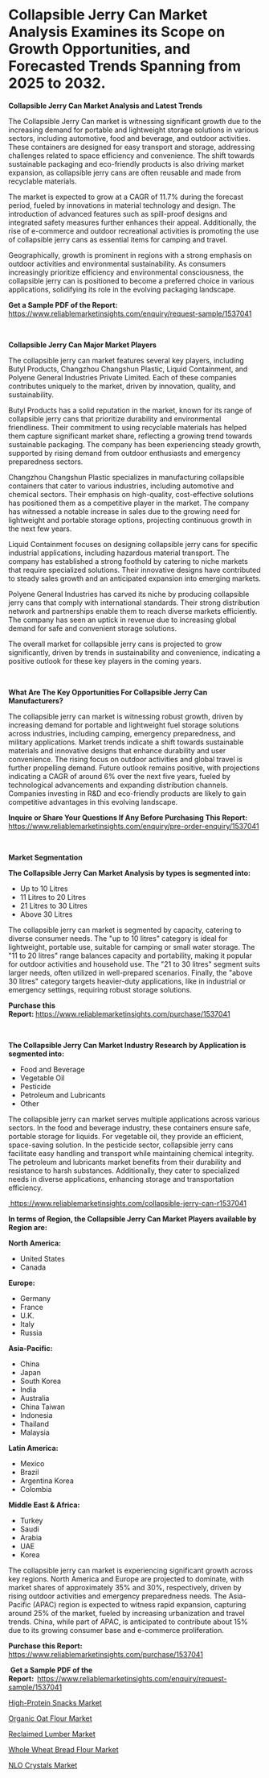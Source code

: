 <p><h1>Collapsible Jerry Can Market Analysis Examines its Scope on Growth Opportunities, and Forecasted Trends Spanning from 2025 to 2032.</h1></p><p><strong>Collapsible Jerry Can Market Analysis and Latest Trends</strong></p>
<p><p>The Collapsible Jerry Can market is witnessing significant growth due to the increasing demand for portable and lightweight storage solutions in various sectors, including automotive, food and beverage, and outdoor activities. These containers are designed for easy transport and storage, addressing challenges related to space efficiency and convenience. The shift towards sustainable packaging and eco-friendly products is also driving market expansion, as collapsible jerry cans are often reusable and made from recyclable materials.</p><p>The market is expected to grow at a CAGR of 11.7% during the forecast period, fueled by innovations in material technology and design. The introduction of advanced features such as spill-proof designs and integrated safety measures further enhances their appeal. Additionally, the rise of e-commerce and outdoor recreational activities is promoting the use of collapsible jerry cans as essential items for camping and travel. </p><p>Geographically, growth is prominent in regions with a strong emphasis on outdoor activities and environmental sustainability. As consumers increasingly prioritize efficiency and environmental consciousness, the collapsible jerry can is positioned to become a preferred choice in various applications, solidifying its role in the evolving packaging landscape.</p></p>
<p><strong>Get a Sample PDF of the Report:&nbsp;</strong> <a href="https://www.reliablemarketinsights.com/enquiry/request-sample/1537041?utm_campaign=1166&utm_medium=2&utm_source=Github&utm_content=ia&utm_term=30012025&utm_id=collapsible-jerry-can">https://www.reliablemarketinsights.com/enquiry/request-sample/1537041</a></p>
<p>&nbsp;</p>
<p><strong>Collapsible Jerry Can Major Market Players</strong></p>
<p><p>The collapsible jerry can market features several key players, including Butyl Products, Changzhou Changshun Plastic, Liquid Containment, and Polyene General Industries Private Limited. Each of these companies contributes uniquely to the market, driven by innovation, quality, and sustainability.</p><p>Butyl Products has a solid reputation in the market, known for its range of collapsible jerry cans that prioritize durability and environmental friendliness. Their commitment to using recyclable materials has helped them capture significant market share, reflecting a growing trend towards sustainable packaging. The company has been experiencing steady growth, supported by rising demand from outdoor enthusiasts and emergency preparedness sectors.</p><p>Changzhou Changshun Plastic specializes in manufacturing collapsible containers that cater to various industries, including automotive and chemical sectors. Their emphasis on high-quality, cost-effective solutions has positioned them as a competitive player in the market. The company has witnessed a notable increase in sales due to the growing need for lightweight and portable storage options, projecting continuous growth in the next few years.</p><p>Liquid Containment focuses on designing collapsible jerry cans for specific industrial applications, including hazardous material transport. The company has established a strong foothold by catering to niche markets that require specialized solutions. Their innovative designs have contributed to steady sales growth and an anticipated expansion into emerging markets.</p><p>Polyene General Industries has carved its niche by producing collapsible jerry cans that comply with international standards. Their strong distribution network and partnerships enable them to reach diverse markets efficiently. The company has seen an uptick in revenue due to increasing global demand for safe and convenient storage solutions.</p><p>The overall market for collapsible jerry cans is projected to grow significantly, driven by trends in sustainability and convenience, indicating a positive outlook for these key players in the coming years.</p></p>
<p>&nbsp;</p>
<p><strong>What Are The Key Opportunities For Collapsible Jerry Can Manufacturers?</strong></p>
<p><p>The collapsible jerry can market is witnessing robust growth, driven by increasing demand for portable and lightweight fuel storage solutions across industries, including camping, emergency preparedness, and military applications. Market trends indicate a shift towards sustainable materials and innovative designs that enhance durability and user convenience. The rising focus on outdoor activities and global travel is further propelling demand. Future outlook remains positive, with projections indicating a CAGR of around 6% over the next five years, fueled by technological advancements and expanding distribution channels. Companies investing in R&D and eco-friendly products are likely to gain competitive advantages in this evolving landscape.</p></p>
<p><strong>Inquire or Share Your Questions If Any Before Purchasing This Report:</strong> <a href="https://www.reliablemarketinsights.com/enquiry/pre-order-enquiry/1537041?utm_campaign=1166&utm_medium=2&utm_source=Github&utm_content=ia&utm_term=30012025&utm_id=collapsible-jerry-can">https://www.reliablemarketinsights.com/enquiry/pre-order-enquiry/1537041</a></p>
<p>&nbsp;</p>
<p><strong>Market Segmentation</strong></p>
<p><strong>The Collapsible Jerry Can Market Analysis by types is segmented into:</strong></p>
<p><ul><li>Up to 10 Litres</li><li>11 Litres to 20 Litres</li><li>21 Litres to 30 Litres</li><li>Above 30 Litres</li></ul></p>
<p><p>The collapsible jerry can market is segmented by capacity, catering to diverse consumer needs. The "up to 10 litres" category is ideal for lightweight, portable use, suitable for camping or small water storage. The "11 to 20 litres" range balances capacity and portability, making it popular for outdoor activities and household use. The "21 to 30 litres" segment suits larger needs, often utilized in well-prepared scenarios. Finally, the "above 30 litres" category targets heavier-duty applications, like in industrial or emergency settings, requiring robust storage solutions.</p></p>
<p><strong>Purchase this Report:&nbsp;</strong><a href="https://www.reliablemarketinsights.com/purchase/1537041?utm_campaign=1166&utm_medium=2&utm_source=Github&utm_content=ia&utm_term=30012025&utm_id=collapsible-jerry-can">https://www.reliablemarketinsights.com/purchase/1537041</a></p>
<p>&nbsp;</p>
<p><strong>The Collapsible Jerry Can Market Industry Research by Application is segmented into:</strong></p>
<p><ul><li>Food and Beverage</li><li>Vegetable Oil</li><li>Pesticide</li><li>Petroleum and Lubricants</li><li>Other</li></ul></p>
<p><p>The collapsible jerry can market serves multiple applications across various sectors. In the food and beverage industry, these containers ensure safe, portable storage for liquids. For vegetable oil, they provide an efficient, space-saving solution. In the pesticide sector, collapsible jerry cans facilitate easy handling and transport while maintaining chemical integrity. The petroleum and lubricants market benefits from their durability and resistance to harsh substances. Additionally, they cater to specialized needs in diverse applications, enhancing storage and transportation efficiency.</p></p>
<p><a href="https://www.reliablemarketinsights.com/collapsible-jerry-can-r1537041?utm_campaign=1166&utm_medium=2&utm_source=Github&utm_content=ia&utm_term=30012025&utm_id=collapsible-jerry-can">&nbsp;https://www.reliablemarketinsights.com/collapsible-jerry-can-r1537041</a></p>
<p><strong>In terms of Region, the Collapsible Jerry Can Market Players available by Region are:</strong></p>
<p>
    <p> <strong> North America: </strong>
        <ul>
            <li>United States</li>
            <li>Canada</li>
        </ul>
        </p> 
    <p> <strong> Europe: </strong>
        <ul>
            <li>Germany</li>
            <li>France</li>
            <li>U.K.</li>
            <li>Italy</li>
            <li>Russia</li>
        </ul>
        </p> 
    <p> <strong> Asia-Pacific: </strong>
        <ul>
            <li>China</li>
            <li>Japan</li>
            <li>South Korea</li>
            <li>India</li>
            <li>Australia</li>
            <li>China Taiwan</li>
            <li>Indonesia</li>
            <li>Thailand</li>
            <li>Malaysia</li>
        </ul>
        </p> 
    <p> <strong> Latin America: </strong>
        <ul>
            <li>Mexico</li>
            <li>Brazil</li>
            <li>Argentina Korea</li>
            <li>Colombia</li>
        </ul>
        </p> 
    <p> <strong> Middle East & Africa: </strong>
        <ul>
            <li>Turkey</li>
            <li>Saudi</li>
            <li>Arabia</li>
            <li>UAE</li>
            <li>Korea</li>
        </ul>
    </p>
    </p>
<p><p>The collapsible jerry can market is experiencing significant growth across key regions. North America and Europe are projected to dominate, with market shares of approximately 35% and 30%, respectively, driven by rising outdoor activities and emergency preparedness needs. The Asia-Pacific (APAC) region is expected to witness rapid expansion, capturing around 25% of the market, fueled by increasing urbanization and travel trends. China, while part of APAC, is anticipated to contribute about 15% due to its growing consumer base and e-commerce proliferation.</p></p>
<p><strong>Purchase this Report: </strong><a href="https://www.reliablemarketinsights.com/purchase/1537041?utm_campaign=1166&utm_medium=2&utm_source=Github&utm_content=ia&utm_term=30012025&utm_id=collapsible-jerry-can">https://www.reliablemarketinsights.com/purchase/1537041</a></p>
<p>&nbsp;<strong>Get a Sample PDF of the Report:&nbsp;&nbsp;</strong><a href="https://www.reliablemarketinsights.com/enquiry/request-sample/1537041?utm_campaign=1166&utm_medium=2&utm_source=Github&utm_content=ia&utm_term=30012025&utm_id=collapsible-jerry-can">https://www.reliablemarketinsights.com/enquiry/request-sample/1537041</a></p>
<p><strong></strong></p>
<p><p><a href="https://www.linkedin.com/pulse/high-protein-snacks-market-trendssector-overview-andmarket-size-lfw4e?utm_campaign=1166&utm_medium=2&utm_source=Github&utm_content=ia&utm_term=30012025&utm_id=collapsible-jerry-can">High-Protein Snacks Market</a></p><p><a href="https://www.linkedin.com/pulse/projected-growth-organic-oat-flour-market-from-2032-2025-y57sc?utm_campaign=1166&utm_medium=2&utm_source=Github&utm_content=ia&utm_term=30012025&utm_id=collapsible-jerry-can">Organic Oat Flour Market</a></p><p><a href="https://github.com/mezokathleen834/Market-Research-Report-List-1/blob/main/reclaimed-lumber-market.md?utm_campaign=1166&utm_medium=2&utm_source=Github&utm_content=ia&utm_term=30012025&utm_id=collapsible-jerry-can">Reclaimed Lumber Market</a></p><p><a href="https://www.linkedin.com/pulse/whole-wheat-bread-flour-market-size-forecast-2025-2032-aurwf?utm_campaign=1166&utm_medium=2&utm_source=Github&utm_content=ia&utm_term=30012025&utm_id=collapsible-jerry-can">Whole Wheat Bread Flour Market</a></p><p><a href="https://github.com/bholdsfofie/Market-Research-Report-List-1/blob/main/nlo-crystals-market.md?utm_campaign=1166&utm_medium=2&utm_source=Github&utm_content=ia&utm_term=30012025&utm_id=collapsible-jerry-can">NLO Crystals Market</a></p></p>